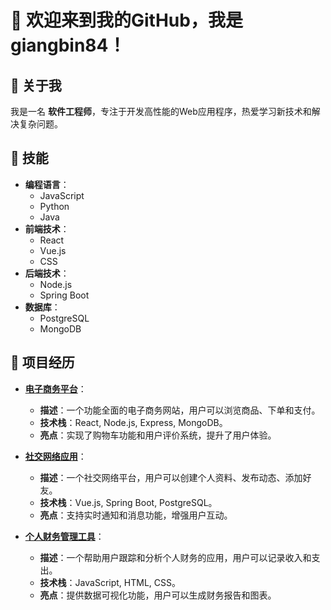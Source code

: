 # 👋 欢迎来到我的GitHub，我是 **giangbin84**！

## 👤 关于我
我是一名 **软件工程师**，专注于开发高性能的Web应用程序，热爱学习新技术和解决复杂问题。

## 🔧 技能
- **编程语言**：
  - JavaScript
  - Python
  - Java
- **前端技术**：
  - React
  - Vue.js
  - CSS
- **后端技术**：
  - Node.js
  - Spring Boot
- **数据库**：
  - PostgreSQL
  - MongoDB

## 🌟 项目经历
- **[电子商务平台](https://github.com/giangbin84/ecommerce-platform)**：
  - **描述**：一个功能全面的电子商务网站，用户可以浏览商品、下单和支付。
  - **技术栈**：React, Node.js, Express, MongoDB。
  - **亮点**：实现了购物车功能和用户评价系统，提升了用户体验。

- **[社交网络应用](https://github.com/giangbin84/social-network)**：
  - **描述**：一个社交网络平台，用户可以创建个人资料、发布动态、添加好友。
  - **技术栈**：Vue.js, Spring Boot, PostgreSQL。
  - **亮点**：支持实时通知和消息功能，增强用户互动。

- **[个人财务管理工具](https://github.com/giangbin84/finance-manager)**：
  - **描述**：一个帮助用户跟踪和分析个人财务的应用，用户可以记录收入和支出。
  - **技术栈**：JavaScript, HTML, CSS。
  - **亮点**：提供数据可视化功能，用户可以生成财务报告和图表。



